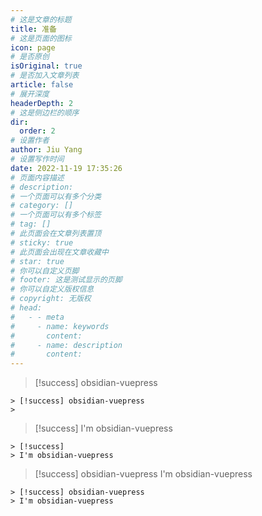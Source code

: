 ```yaml
---
# 这是文章的标题
title: 准备
# 这是页面的图标
icon: page
# 是否原创
isOriginal: true
# 是否加入文章列表
article: false
# 展开深度
headerDepth: 2
# 这是侧边栏的顺序
dir:
  order: 2
# 设置作者
author: Jiu Yang
# 设置写作时间
date: 2022-11-19 17:35:26
# 页面内容描述
# description: 
# 一个页面可以有多个分类
# category: []
# 一个页面可以有多个标签
# tag: []
# 此页面会在文章列表置顶
# sticky: true
# 此页面会出现在文章收藏中
# star: true
# 你可以自定义页脚
# footer: 这是测试显示的页脚
# 你可以自定义版权信息
# copyright: 无版权
# head:
#   - - meta
#     - name: keywords
#       content: 
#     - name: description
#       content: 
---
```



> [!success] obsidian-vuepress
> 

```
> [!success] obsidian-vuepress
> 
```

> [!success]
> I'm obsidian-vuepress

```
> [!success]
> I'm obsidian-vuepress
```

> [!success] obsidian-vuepress
> I'm obsidian-vuepress

```
> [!success] obsidian-vuepress
> I'm obsidian-vuepress
```